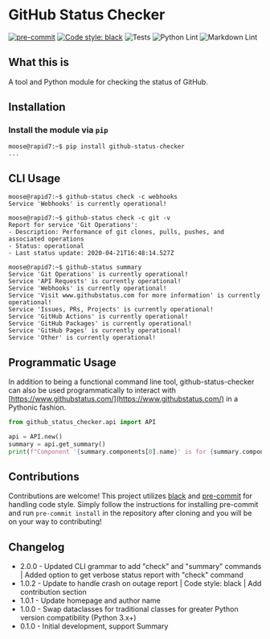 
# GitHub Status Checker

[![pre-commit](https://img.shields.io/badge/pre--commit-enabled-brightgreen?logo=pre-commit&logoColor=white)](https://github.com/pre-commit/pre-commit)
[![Code style: black](https://img.shields.io/badge/code%20style-black-000000.svg)](https://github.com/psf/black)
![Tests](https://github.com/rapid7/github-status-checker/workflows/Tests/badge.svg)
![Python Lint](https://github.com/rapid7/github-status-checker/workflows/Python%20Lint/badge.svg)
![Markdown Lint](https://github.com/rapid7/github-status-checker/workflows/Markdown%20Lint/badge.svg)

## What this is

A tool and Python module for checking the status of GitHub.

## Installation

### Install the module via `pip`

```
moose@rapid7:~$ pip install github-status-checker
...
```

## CLI Usage

```console
moose@rapid7:~$ github-status check -c webhooks
Service 'Webhooks' is currently operational!
```

```console
moose@rapid7:~$ github-status check -c git -v
Report for service 'Git Operations':
- Description: Performance of git clones, pulls, pushes, and associated operations
- Status: operational
- Last status update: 2020-04-21T16:48:14.527Z
```

```console
moose@rapid7:~$ github-status summary
Service 'Git Operations' is currently operational!
Service 'API Requests' is currently operational!
Service 'Webhooks' is currently operational!
Service 'Visit www.githubstatus.com for more information' is currently operational!
Service 'Issues, PRs, Projects' is currently operational!
Service 'GitHub Actions' is currently operational!
Service 'GitHub Packages' is currently operational!
Service 'GitHub Pages' is currently operational!
Service 'Other' is currently operational!
```

## Programmatic Usage

In addition to being a functional command line tool, github-status-checker
can also be used programmatically
to interact with [https://www.githubstatus.com/](https://www.githubstatus.com/)
in a Pythonic fashion.

```python
from github_status_checker.api import API

api = API.new()
summary = api.get_summary()
print(f"Component '{summary.components[0].name}' is for {summary.components[0].description}")
```

## Contributions

Contributions are welcome! This project utilizes [black](https://github.com/psf/black)
and [pre-commit](https://pre-commit.com/) for handling code
style. Simply follow the instructions for installing pre-commit and
run `pre-commit install` in the repository after cloning and you will
be on your way to contributing!

## Changelog

* 2.0.0 - Updated CLI grammar to add "check" and "summary" commands
| Added option to get verbose status report with "check" command
* 1.0.2 - Update to handle crash on outage report | Code style: black
| Add contribution section
* 1.0.1 - Update homepage and author name
* 1.0.0 - Swap dataclasses for traditional classes for greater Python version
compatibility (Python 3.x+)
* 0.1.0 - Initial development, support Summary

